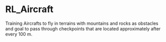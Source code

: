 # RL_Aircraft
Training Aircrafts to fly in terrains with mountains and rocks as obstacles and goal to pass through checkpoints that are located approximately after every 100 m.
